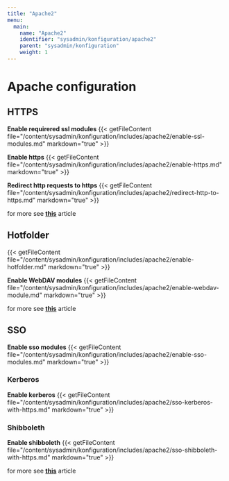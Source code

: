 ```yaml
---
title: "Apache2"
menu:
  main:
    name: "Apache2"
    identifier: "sysadmin/konfiguration/apache2"
    parent: "sysadmin/konfiguration"
    weight: 1
---
```

# Apache configuration

## HTTPS

**Enable requirered ssl modules**
{{< getFileContent file="/content/sysadmin/konfiguration/includes/apache2/enable-ssl-modules.md" markdown="true" >}}

**Enable https**
{{< getFileContent file="/content/sysadmin/konfiguration/includes/apache2/enable-https.md" markdown="true" >}}

**Redirect http requests to https**
{{< getFileContent file="/content/sysadmin/konfiguration/includes/apache2/redirect-http-to-https.md" markdown="true" >}}

for more see [**this**](/en/sysadmin/konfiguration/https) article

## Hotfolder

{{< getFileContent file="/content/sysadmin/konfiguration/includes/apache2/enable-hotfolder.md" markdown="true" >}}

**Enable WebDAV modules**
{{< getFileContent file="/content/sysadmin/konfiguration/includes/apache2/enable-webdav-module.md" markdown="true" >}}

for more see [**this**](/en/sysadmin/konfiguration/hotfolder) article

## SSO

**Enable sso modules**
{{< getFileContent file="/content/sysadmin/konfiguration/includes/apache2/enable-sso-modules.md" markdown="true" >}}

### Kerberos

**Enable kerberos**
{{< getFileContent file="/content/sysadmin/konfiguration/includes/apache2/sso-kerberos-with-https.md" markdown="true" >}}

### Shibboleth

**Enable shibboleth**
{{< getFileContent file="/content/sysadmin/konfiguration/includes/apache2/sso-shibboleth-with-https.md" markdown="true" >}}

for more see [**this**](/en/sysadmin/konfiguration/sso) article

